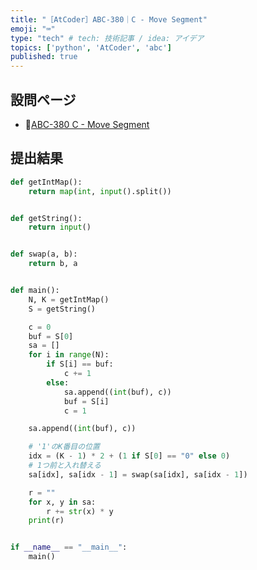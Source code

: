 ```yaml
---
title: "［AtCoder］ABC-380｜C - Move Segment"
emoji: "⌨️"
type: "tech" # tech: 技術記事 / idea: アイデア
topics: ['python', 'AtCoder', 'abc']
published: true
---
```


## 設問ページ

- 🔗[ABC-380 C - Move Segment](https://atcoder.jp/contests/abc380/tasks/abc380_c)

## 提出結果

```python
def getIntMap():
    return map(int, input().split())


def getString():
    return input()


def swap(a, b):
    return b, a


def main():
    N, K = getIntMap()
    S = getString()

    c = 0
    buf = S[0]
    sa = []
    for i in range(N):
        if S[i] == buf:
            c += 1
        else:
            sa.append((int(buf), c))
            buf = S[i]
            c = 1

    sa.append((int(buf), c))

    # '1'のK番目の位置
    idx = (K - 1) * 2 + (1 if S[0] == "0" else 0)
    # 1つ前と入れ替える
    sa[idx], sa[idx - 1] = swap(sa[idx], sa[idx - 1])

    r = ""
    for x, y in sa:
        r += str(x) * y
    print(r)


if __name__ == "__main__":
    main()
```
